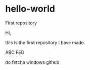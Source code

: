 # hello-world
First repository

Hi,

this is the first repository I have made.

ABC
FED

do fetcha
windows github
